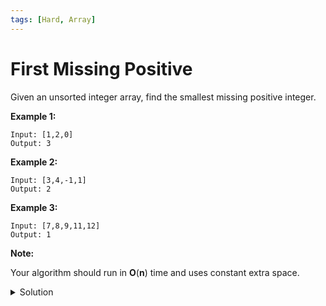 ```yaml
---
tags: [Hard, Array]
---
```


# First Missing Positive

Given an unsorted integer array, find the smallest missing positive integer.

**Example 1:**

```
Input: [1,2,0]
Output: 3
```

**Example 2:**

```
Input: [3,4,-1,1]
Output: 2
```

**Example 3:**

```
Input: [7,8,9,11,12]
Output: 1
```

**Note:**

Your algorithm should run in **O**(**n**) time and uses constant extra space.

<details>
<summary>Solution</summary>

```javascript
/**
 * @param {number[]} nums
 * @return {number}
 */
var firstMissingPositive = function (nums) {
	var len = nums.length;
	var tmp = 0;
	var i = 0;
	while (i < len) {
		tmp = nums[i];
		if (tmp > 0 && tmp !== i + 1 && tmp !== nums[tmp - 1]) swap(nums, i, tmp - 1);
		else i++;
	}
	for (var j = 0; j < len; j++) {
		if (nums[j] !== j + 1) return j + 1;
	}
	return len + 1;
};

var swap = function (arr, i, j) {
	var tmp = arr[i];
	arr[i] = arr[j];
	arr[j] = tmp;
};
```

**Complexity:**

-   Time complexity : O(n).
-   Space complexity : O(1).

</details>
